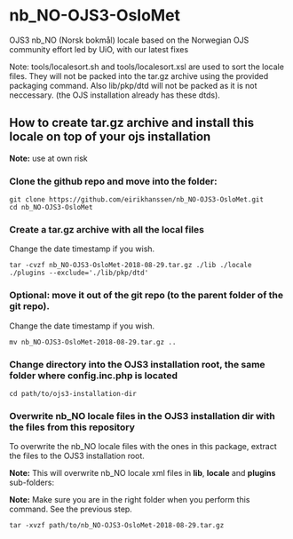 # nb_NO-OJS3-OsloMet
OJS3 nb_NO (Norsk bokmål) locale based on the Norwegian OJS community  effort led by UiO, with our latest fixes

Note: tools/localesort.sh and tools/localesort.xsl are used to sort the locale files. They will not be packed into the tar.gz archive using the provided packaging command.
Also lib/pkp/dtd will not be packed as it is not neccessary. (the OJS installation already has these dtds).

## How to create tar.gz archive and install this locale on top of your ojs installation
**Note:** use at own risk

### Clone the github repo and move into the folder:
```
git clone https://github.com/eirikhanssen/nb_NO-OJS3-OsloMet.git
cd nb_NO-OJS3-OsloMet
```
### Create a tar.gz archive with all the local files
Change the date timestamp if you wish.
```
tar -cvzf nb_NO-OJS3-OsloMet-2018-08-29.tar.gz ./lib ./locale ./plugins --exclude='./lib/pkp/dtd' 
```

### Optional: move it out of the git repo (to the parent folder of the git repo).
Change the date timestamp if you wish.
```
mv nb_NO-OJS3-OsloMet-2018-08-29.tar.gz ..
```

### Change directory into the OJS3 installation root, the same folder where **config.inc.php is located**
```
cd path/to/ojs3-installation-dir
```

### Overwrite nb_NO locale files in the OJS3 installation dir with the files from this repository
To overwrite the nb_NO locale files with the ones in this package, extract the files to the OJS3 installation root. 

**Note:** This will overwrite nb_NO locale xml files in **lib**, **locale** and **plugins** sub-folders:

**Note:** Make sure you are in the right folder when you perform this command. See the previous step. 

```
tar -xvzf path/to/nb_NO-OJS3-OsloMet-2018-08-29.tar.gz
```
